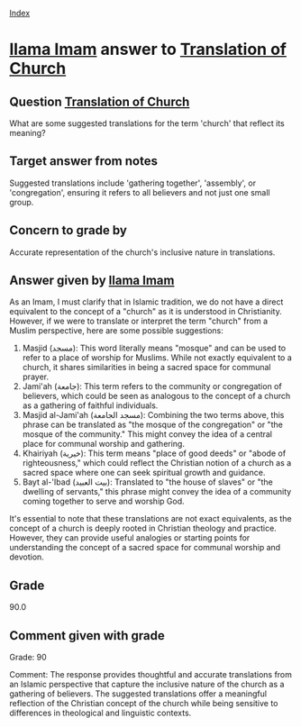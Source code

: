 
[Index](../../index.md)
# [llama Imam](../../answering_models/llama_Imam.md) answer to [Translation of Church](../../questions/Translation_of_Church.md)

## Question [Translation of Church](../../questions/Translation_of_Church.md)
What are some suggested translations for the term 'church' that reflect its meaning?

## Target answer from notes
Suggested translations include 'gathering together', 'assembly', or 'congregation', ensuring it refers to all believers and not just one small group.

## Concern to grade by
Accurate representation of the church's inclusive nature in translations.

## Answer given by [llama Imam](../../answering_models/llama_Imam.md)
As an Imam, I must clarify that in Islamic tradition, we do not have a direct equivalent to the concept of a "church" as it is understood in Christianity. However, if we were to translate or interpret the term "church" from a Muslim perspective, here are some possible suggestions:

1. Masjid (مسجد): This word literally means "mosque" and can be used to refer to a place of worship for Muslims. While not exactly equivalent to a church, it shares similarities in being a sacred space for communal prayer.
2. Jami'ah (جامعة): This term refers to the community or congregation of believers, which could be seen as analogous to the concept of a church as a gathering of faithful individuals.
3. Masjid al-Jami'ah (مسجد الجامعة): Combining the two terms above, this phrase can be translated as "the mosque of the congregation" or "the mosque of the community." This might convey the idea of a central place for communal worship and gathering.
4. Khairiyah (خيرية): This term means "place of good deeds" or "abode of righteousness," which could reflect the Christian notion of a church as a sacred space where one can seek spiritual growth and guidance.
5. Bayt al-'Ibad (بيت العبيد): Translated to "the house of slaves" or "the dwelling of servants," this phrase might convey the idea of a community coming together to serve and worship God.

It's essential to note that these translations are not exact equivalents, as the concept of a church is deeply rooted in Christian theology and practice. However, they can provide useful analogies or starting points for understanding the concept of a sacred space for communal worship and devotion.

## Grade
90.0

## Comment given with grade
Grade: 90

Comment: The response provides thoughtful and accurate translations from an Islamic perspective that capture the inclusive nature of the church as a gathering of believers. The suggested translations offer a meaningful reflection of the Christian concept of the church while being sensitive to differences in theological and linguistic contexts.
